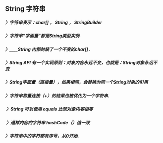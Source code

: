 ## String 字符串

##### 	〉字符串表示：char[] ， String ， StringBuilder	

##### 		〉字符串“字面量”都是String类型实例

##### ​			〉_________String_____	内部封装了一个不变的char[] .

##### ​				〉String API 有一个实现原则：对象内容永远不变，也就是：String对象永远不变

##### ​				〉String字面量（直接量），如果相同，会替换为同一个String对象的引用

##### ​				〉字符串常量连接（+）的结果也被优化为一个字符串.

##### ​			〉String 可以使用 equals 比较对象内容相等

##### ​		〉通样内容的字符串 hashCode（）值一致

##### ​	〉字符串中的字符都有序号，从0开始.		